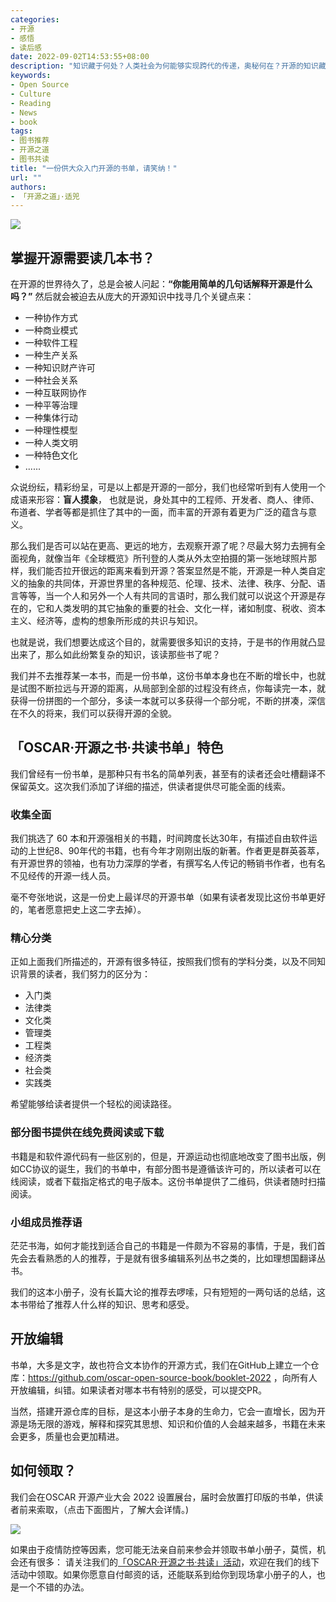```yaml
---
categories:
- 开源
- 感悟
- 读后感
date: 2022-09-02T14:53:55+08:00
description: "知识藏于何处？人类社会为何能够实现跨代的传递，奥秘何在？开源的知识藏于何处？当然是那些身处其中的人了，开源的历史并没有多久，从出现到现在也就20多年，加上史前的年份，也不过40多年，那么将这些零散的知识集中起来的话又在哪里？说万维网可能让人觉得摸不着头脑，但是书籍就会让人心安。"
keywords:
- Open Source
- Culture
- Reading
- News
- book
tags:
- 图书推荐
- 开源之道
- 图书共读
title: "一份供大众入门开源的书单，请笑纳！"
url: ""
authors:
- 「开源之道」·适兕
---
```


![](/images/oscar-booklet-2022-booth-of-art.jpg)

## 掌握开源需要读几本书？

在开源的世界待久了，总是会被人问起：**“你能用简单的几句话解释开源是什么吗？”** 然后就会被迫去从庞大的开源知识中找寻几个关键点来：

* 一种协作方式
* 一种商业模式
* 一种软件工程
* 一种生产关系
* 一种知识财产许可
* 一种社会关系
* 一种互联网协作
* 一种平等治理
* 一种集体行动
* 一种理性模型
* 一种人类文明
* 一种特色文化
* ......

众说纷纭，精彩纷呈，可是以上都是开源的一部分，我们也经常听到有人使用一个成语来形容：**盲人摸象**， 也就是说，身处其中的工程师、开发者、商人、律师、布道者、学者等都是抓住了其中的一面，而丰富的开源有着更为广泛的蕴含与意义。

那么我们是否可以站在更高、更远的地方，去观察开源了呢？尽最大努力去拥有全面视角，就像当年《全球概览》所刊登的人类从外太空拍摄的第一张地球照片那样，我们能否拉开很远的距离来看到开源？答案显然是不能，开源是一种人类自定义的抽象的共同体，开源世界里的各种规范、伦理、技术、法律、秩序、分配、语言等等，当一个人和另外一个人有共同的言语时，那么我们就可以说这个开源是存在的，它和人类发明的其它抽象的重要的社会、文化一样，诸如制度、税收、资本主义、经济等，虚构的想象所形成的共识与知识。

也就是说，我们想要达成这个目的，就需要很多知识的支持，于是书的作用就凸显出来了，那么如此纷繁复杂的知识，该读那些书了呢？

我们并不去推荐某一本书，而是一份书单，这份书单本身也在不断的增长中，也就是试图不断拉远与开源的距离，从局部到全部的过程没有终点，你每读完一本，就获得一份拼图的一个部分，多读一本就可以多获得一个部分呢，不断的拼凑，深信在不久的将来，我们可以获得开源的全貌。

## 「OSCAR·开源之书·共读书单」特色

我们曾经有一份书单，是那种只有书名的简单列表，甚至有的读者还会吐槽翻译不保留英文。这次我们添加了详细的描述，供读者提供尽可能全面的线索。

### 收集全面

我们挑选了 60 本和开源强相关的书籍，时间跨度长达30年，有描述自由软件运动的上世纪8、90年代的书籍，也有今年才刚刚出版的新著。作者更是群英荟萃，有开源世界的领袖，也有功力深厚的学者，有撰写名人传记的畅销书作者，也有名不见经传的开源一线人员。

毫不夸张地说，这是一份史上最详尽的开源书单（如果有读者发现比这份书单更好的，笔者愿意把史上这二字去掉）。

### 精心分类

正如上面我们所描述的，开源有很多特征，按照我们惯有的学科分类，以及不同知识背景的读者，我们努力的区分为：

* 入门类
* 法律类
* 文化类
* 管理类
* 工程类
* 经济类
* 社会类
* 实践类

希望能够给读者提供一个轻松的阅读路径。

### 部分图书提供在线免费阅读或下载

书籍是和软件源代码有一些区别的，但是，开源运动也彻底地改变了图书出版，例如CC协议的诞生，我们的书单中，有部分图书是遵循该许可的，所以读者可以在线阅读，或者下载指定格式的电子版本。这份书单提供了二维码，供读者随时扫描阅读。

### 小组成员推荐语

茫茫书海，如何才能找到适合自己的书籍是一件颇为不容易的事情，于是，我们首先会去看熟悉的人的推荐，于是就有很多编辑系列丛书之类的，比如理想国翻译丛书。

我们的这本小册子，没有长篇大论的推荐去啰嗦，只有短短的一两句话的总结，这本书带给了推荐人什么样的知识、思考和感受。

## 开放编辑

书单，大多是文字，故也符合文本协作的开源方式，我们在GitHub上建立一个仓库：https://github.com/oscar-open-source-book/booklet-2022 ，向所有人开放编辑，纠错。如果读者对哪本书有特别的感受，可以提交PR。

当然，搭建开源仓库的目标，是这本小册子本身的生命力，它会一直增长，因为开源是场无限的游戏，解释和探究其思想、知识和价值的人会越来越多，书籍在未来会更多，质量也会更加精进。

## 如何领取？ 

我们会在OSCAR 开源产业大会 2022 设置展台，届时会放置打印版的书单，供读者前来索取，（点击下面图片，了解大会详情。)

[![](./images/oscar-2022.jpeg)](https://mp.weixin.qq.com/s/fiJlS0JdKthhPQLomIt8rg)

如果由于疫情防控等因素，您可能无法亲自前来参会并领取书单小册子，莫慌，机会还有很多： 请关注我们的[「OSCAR·开源之书·共读」活动](https://shimo.im/docs/lkqUDDblhE0VKXee)，欢迎在我们的线下活动中领取。如果你愿意自付邮资的话，还能联系到给你到现场拿小册子的人，也是一个不错的办法。